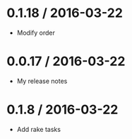 
0.1.18 / 2016-03-22
==================

  * Modify order

0.0.17 / 2016-03-22
==================
 * My release notes



0.1.8 / 2016-03-22
==================

  * Add rake tasks
